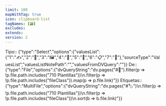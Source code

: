 ```yaml
---
limit: 100
mapWithTag: true
icon: clipboard-list
tagNames: [🗃️]
excludes: 
extends: 
version: 2
---
```


Tipo:: {"type":"Select","options":{"valuesList":{"1":"✍️","2":"📁","3":"🖼️","4":"🔗","5":"📃","6":"📋","7":"💬"},"sourceType":"ValuesList","valuesListNotePath":"","valuesFromDVQuery":""}}
De:: {"type":"File","options":{"dvQueryString":"dv.pages(\"#📌\").filter(p => !p.file.path.includes(\"710 Plantillas\"))\n.filter(p => !p.file.path.includes(\"fileClass\")).map(p => p.file.link)"}}
Etiquetas:: {"type":"MultiFile","options":{"dvQueryString":"dv.pages(\"#🏷️\")\n.filter(p => !p.file.path.includes(\"710 Plantillas\"))\n.filter(p => !p.file.path.includes(\"fileClass\"))\n.sort(b => b.file.link)"}}
